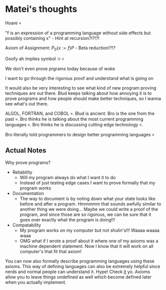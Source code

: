 # Matei's thoughts

Hoare 💀

"f is an expression of a programming language without side effects but possibly containing x" - Hint at recursion?!?!?!

Axiom of Assignment: $P_0\{x:=f\}P$ - Beta reduction!?!?

Goofy ah implies symbol $\supset$ 💀

We don't even prove prgrams today because of woke

I want to go through the rigorous proof and understand what is going on

It would also be very interesting to see what kind of new program proving techniques are out there. Blud keeps talking about how annoying it is to prove programs and how people should make better techniques, so I wanna see what's out there.

ALGOL, FORTRAN, and COBOL 💀. Blud is ancient. Bro is the one from the past 💀. Bro thinks he is talking about the most current programming languages 💀. Bro thinks he is discussing cutting edge technology 💀.

Bro literally told programmers to design better programming languages 💀

## Actual Notes

Why prove programs?
- Reliability
    - Will my program always do what I want it to do
    - Instead of just testing edge cases I want to prove formally that my program works
- Documentation
    - The way to document is by noting down what your state looks like before and after a program. Hmmmmm that sounds awfully similar to another thing we were doing... Maybe we could write a proof of the program, and since those are so rigorous, we can be sure that it goes over exactly what the program is doing!!!
- Compatability
    - My program works on my computer but not shulin's!!! Waaaa waaaa waaa
    - OMG what if I wrote a proof about it where one of my axioms was a machine dependent statement. Now I know that it will work on all computer's that fit that axiom!

You can now also formally describe programming languages using these axioms. This way of defining languages can also be extremely helpful since nerds and normal people can understand it. Hype! Check [it](https://www.algol60.org/reports/algol60_rr.pdf?page=13) yo. Axioms allow you to leave things undefined as well which become defined later when you actually implement.